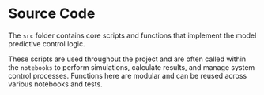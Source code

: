 # Source Code

The `src` folder contains core scripts and functions that implement the model predictive control logic.

These scripts are used throughout the project and are often called within the `notebooks` to perform simulations, calculate results, and manage system control processes. Functions here are modular and can be reused across various notebooks and tests.
